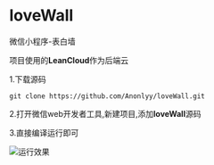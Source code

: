 # loveWall
微信小程序-表白墙

项目使用的**LeanCloud**作为后端云


1.下载源码

`git clone https://github.com/Anonlyy/loveWall.git`
    
        
        
        
2.打开微信web开发者工具,新建项目,添加**loveWall**源码

3.直接编译运行即可

![运行效果](https://i.loli.net/2017/09/11/59b5f51f69e2a.gif)